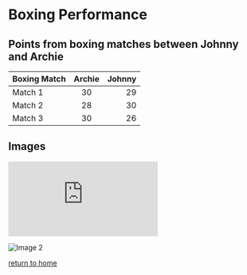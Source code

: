 # Boxing Performance

##  Points from boxing matches between Johnny and Archie

| Boxing Match | Archie  | Johnny |
| ------- |:-------:| -----:|
| Match 1| 30 | 29 |
| Match 2 | 28 | 30 |
| Match 3 | 30 | 26 |

## Images

![Image on cnbc website](https://www.cnbc.com/2015/05/03/can-fight-of-the-century-revive-boxing.html)

![Image 2](https://phantom-marca.unidadeditorial.es/3099f42335a3c7c82a330459f172cb94/crop/0x0/2047x1365/resize/1200/f/webp/assets/multimedia/imagenes/2023/01/11/16734577790247.jpg)

[return to home](./README.md)
